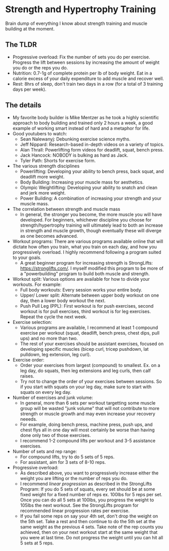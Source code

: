 # Strength and Hypertrophy Training

Brain dump of everything I know about strength training and muscle building at the moment.

## The TLDR

- Progressive overload: Fix the number of sets you do per exercise. Progress the lift between sessions by increasing the amount of weight you do or the reps you do.
- Nutrition: 0.7-1g of complete protein per lb of body weight. Eat in a calorie excess of your daily expenditure to add muscle and recover well.
- Rest: 8hrs of sleep, don't train two days in a row (for a total of 3 training days per week).


## The details
- My favorite body builder is Mike Mentzer as he took a highly scientific approach to body building and trained only 2 hours a week, a good example of working smart instead of hard and a metaphor for life.
- Good youtubers to watch:
  - Sean Nalewanyj: Debunking exercise science myths.
  - Jeff Nippard: Research-based in-depth videos on a variety of topics.
  - Alan Thrall: Powerlifting form videos for deadlift, squat, bench press.
  - Jack Hancock: NOBODY is bulking as hard as Jack.
  - Tyler Path: Shorts for exercise form.
- The various strength disciplines
  - Powerlifting: Developing your ability to bench press, back squat, and deadlift more weight.
  - Body Building: Increasing your muscle mass for aesthetics.
  - Olympic Weightlifting: Developing your ability to snatch and clean and jerk more weight.
  - Power Building: A combination of increasing your strength and your muscle mass.
- The correlation between strength and muscle mass
  - In general, the stronger you become, the more muscle you will have developed. For beginners, whichever discipline you choose for strength/hypertrophy training will ultimately lead to both an increase in strength and muscle growth, though eventually these will diverge as one becomes advanced.
- Workout programs: There are various programs available online that will dictate how often you train, what you train on each day, and how you progressively overload. I highly recommend following a program suited to your goals.
  - A great beginner program for increasing strength is StrongLifts: https://stronglifts.com/. I myself modified this program to be more of a "powerbuilding" program to build both muscle and strength. 
- Workout split: Various options are available for how to divide your workouts. For example:
  - Full body workouts: Every session works your entire body.
  - Upper/ Lower split: Alternate between upper body workout on one day, then a lower body workout the next.
  - Push Pull Leg (PPL): First workout is for push exercises, second workout is for pull exercises, third workout is for leg exercises. Repeat the cycle the next week.
- Exercise selection:
  - Various programs are available, I recommend at least 1 compound exercise per workout (squat, deadlift, bench press, chest dips, pull ups) and no more than two.
  - The rest of your exercises should be assistant exercises, focused on developing specific muscles (bicep curl, tricep pushdown, lat pulldown, leg extension, leg curl).
- Exercise order:
  - Order your exercises from largest (compound) to smallest. Ex. on a leg day, do squats, then leg extensions and leg curls, then calf raises.
  - Try not to change the order of your exercises between sessions. So if you start with squats on your leg day, make sure to start with squats on every leg day.
- Number of exercises and junk volume:
  - In general, more than 6 sets per workout targetting some muscle group will be wasted "junk volume" that will not contribute to more strength or muscle growth and may even increase your recovery neeeds.
  - For example, doing bench press, machine press, push ups, and chest flys all in one day will most certainly be worse than having done only two of those exercises.
  - I recommend 1-2 compound lifts per workout and 3-5 assistance exercises.
- Number of sets and rep range:
  - For compound lifts, try to do 5 sets of 5 reps.
  - For assistant, aim for 3 sets of 8-10 reps. 
- Progressive overload:
  - As described above, you want to progressively increase either the weight you are lifting or the number of reps you do.
  - I recommend _linear progression_ as described in the StrongLifts Program: If you do 5 sets of squats, every set should be at some fixed weight for a fixed number of reps ex. 100lbs for 5 reps per set. Once you can do all 5 sets at 100lbs, you progress the weight to 105lbs the next workout. See the StrongLifts program for recommended linear progression rates per exercise.
  - If you fail some reps on say your 4th set, don't drop the weight on the 5th set. Take a rest and then continue to do the 5th set at the same weight as the previous 4 sets. Take note of the rep counts you achieved, then on your next workout start at the same weight that you were at last time. Do not progress the weight until you can hit all 5 sets at 5 reps.


